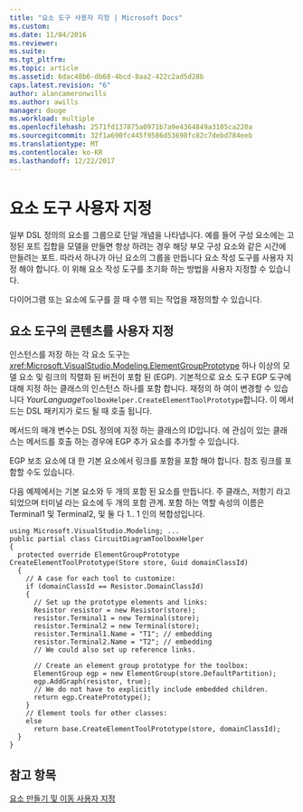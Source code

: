```yaml
---
title: "요소 도구 사용자 지정 | Microsoft Docs"
ms.custom: 
ms.date: 11/04/2016
ms.reviewer: 
ms.suite: 
ms.tgt_pltfrm: 
ms.topic: article
ms.assetid: 6dac48b6-db68-4bcd-8aa2-422c2ad5d28b
caps.latest.revision: "6"
author: alancameronwills
ms.author: awills
manager: douge
ms.workload: multiple
ms.openlocfilehash: 2571fd137875a0971b7a9e4364849a3105ca220a
ms.sourcegitcommit: 32f1a690fc445f9586d53698fc82c7debd784eeb
ms.translationtype: MT
ms.contentlocale: ko-KR
ms.lasthandoff: 12/22/2017
---
```

# <a name="customizing-element-tools"></a>요소 도구 사용자 지정
일부 DSL 정의의 요소를 그룹으로 단일 개념을 나타냅니다. 예를 들어 구성 요소에는 고정된 포트 집합을 모델을 만들면 항상 하려는 경우 해당 부모 구성 요소와 같은 시간에 만들려는 포트. 따라서 하나가 아닌 요소의 그룹을 만듭니다 요소 작성 도구를 사용자 지정 해야 합니다. 이 위해 요소 작성 도구를 초기화 하는 방법을 사용자 지정할 수 있습니다.  
  
 다이어그램 또는 요소에 도구를 끌 때 수행 되는 작업을 재정의할 수 있습니다.  
  
## <a name="customizing-the-content-of-an-element-tool"></a>요소 도구의 콘텐츠를 사용자 지정  
 인스턴스를 저장 하는 각 요소 도구는 <xref:Microsoft.VisualStudio.Modeling.ElementGroupPrototype> 하나 이상의 모델 요소 및 링크의 직렬화 된 버전이 포함 된 (EGP). 기본적으로 요소 도구 EGP 도구에 대해 지정 하는 클래스의 인스턴스 하나를 포함 합니다. 재정의 하 여이 변경할 수 있습니다 *YourLanguage*`ToolboxHelper.CreateElementToolPrototype`합니다. 이 메서드는 DSL 패키지가 로드 될 때 호출 됩니다.  
  
 메서드의 매개 변수는 DSL 정의에 지정 하는 클래스의 ID입니다. 에 관심이 있는 클래스는 메서드를 호출 하는 경우에 EGP 추가 요소를 추가할 수 있습니다.  
  
 EGP 보조 요소에 대 한 기본 요소에서 링크를 포함을 포함 해야 합니다. 참조 링크를 포함할 수도 있습니다.  
  
 다음 예제에서는 기본 요소와 두 개의 포함 된 요소를 만듭니다. 주 클래스, 저항기 라고 되었으며 터미널 라는 요소에 두 개의 포함 관계. 포함 하는 역할 속성의 이름은 Terminal1 및 Terminal2, 및 둘 다 1.. 1 인의 복합성입니다.  
  
```  
using Microsoft.VisualStudio.Modeling; ...    
public partial class CircuitDiagramToolboxHelper  
{  
  protected override ElementGroupPrototype    CreateElementToolPrototype(Store store, Guid domainClassId)  
  {  
    // A case for each tool to customize:    
    if (domainClassId == Resistor.DomainClassId)  
    {  
      // Set up the prototype elements and links:  
      Resistor resistor = new Resistor(store);  
      resistor.Terminal1 = new Terminal(store);   
      resistor.Terminal2 = new Terminal(store);  
      resistor.Terminal1.Name = "T1"; // embedding  
      resistor.Terminal2.Name = "T2"; // embedding  
      // We could also set up reference links.  
  
      // Create an element group prototype for the toolbox:  
      ElementGroup egp = new ElementGroup(store.DefaultPartition);  
      egp.AddGraph(resistor, true);  
      // We do not have to explicitly include embedded children.  
      return egp.CreatePrototype();  
    }  
    // Element tools for other classes:  
    else  
      return base.CreateElementToolPrototype(store, domainClassId);  
  }  
}  
```  
  
## <a name="see-also"></a>참고 항목  
 [요소 만들기 및 이동 사용자 지정](../modeling/customizing-element-creation-and-movement.md)